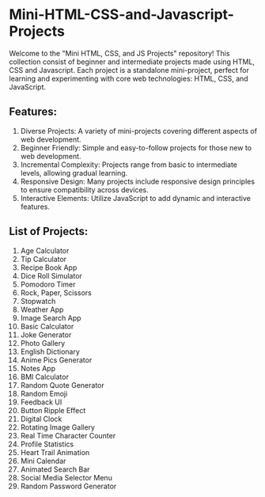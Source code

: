 # Mini-HTML-CSS-and-Javascript-Projects
Welcome to the "Mini HTML, CSS, and JS Projects" repository!
This collection consist of beginner and intermediate projects made using HTML, CSS and Javascript. Each project is a standalone mini-project, perfect for learning and experimenting with core web technologies: HTML, CSS, and JavaScript.

## Features:
1. Diverse Projects: A variety of mini-projects covering different aspects of web development.
2. Beginner Friendly: Simple and easy-to-follow projects for those new to web development.
3. Incremental Complexity: Projects range from basic to intermediate levels, allowing gradual learning.
4. Responsive Design: Many projects include responsive design principles to ensure compatibility across devices.
5. Interactive Elements: Utilize JavaScript to add dynamic and interactive features.

## List of Projects:
1. Age Calculator
2. Tip Calculator
3. Recipe Book App
4. Dice Roll Simulator
5. Pomodoro Timer
6. Rock, Paper, Scissors
7. Stopwatch
8. Weather App
9. Image Search App
10. Basic Calculator
11. Joke Generator
12. Photo Gallery
13. English Dictionary
14. Anime Pics Generator
15. Notes App
16. BMI Calculator
17. Random Quote Generator
18. Random Emoji
19. Feedback UI
20. Button Ripple Effect
21. Digital Clock
22. Rotating Image Gallery
23. Real Time Character Counter
24. Profile Statistics
25. Heart Trail Animation
26. Mini Calendar
27. Animated Search Bar
28. Social Media Selector Menu
29. Random Password Generator
